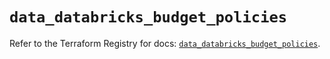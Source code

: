 # `data_databricks_budget_policies`

Refer to the Terraform Registry for docs: [`data_databricks_budget_policies`](https://registry.terraform.io/providers/databricks/databricks/1.76.0/docs/data-sources/budget_policies).
